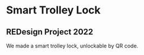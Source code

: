 # Smart Trolley Lock
## REDesign Project 2022

We made a smart trolley lock, unlockable by QR code.
